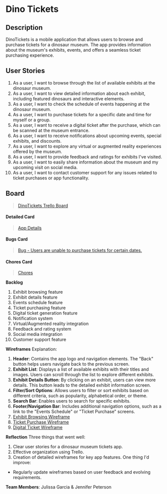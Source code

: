 # Dino Tickets

## **Description**

DinoTickets is a mobile application that allows users to browse and purchase tickets for a dinosaur museum. The app provides information about the museum's exhibits, events, and offers a seamless ticket purchasing experience.

## **User Stories**

1. As a user, I want to browse through the list of available exhibits at the dinosaur museum.
2. As a user, I want to view detailed information about each exhibit, including featured dinosaurs and interactive elements.
3. As a user, I want to check the schedule of events happening at the dinosaur museum.
4. As a user, I want to purchase tickets for a specific date and time for myself or a group.
5. As a user, I want to receive a digital ticket after the purchase, which can be scanned at the museum entrance.
6. As a user, I want to receive notifications about upcoming events, special exhibits, and discounts.
7. As a user, I want to explore any virtual or augmented reality experiences offered by the museum.
8. As a user, I want to provide feedback and ratings for exhibits I've visited.
9. As a user, I want to easily share information about the museum and my upcoming visit on social media.
10. As a user, I want to contact customer support for any issues related to ticket purchases or app functionality.

## **Board**

<blockquote class="trello-card"><a href="https://trello.com/invite/b/QBVJmvOB/ATTIdb9de19fdca442db35499334be2cbf45FFAA219E/dinosaur-ticket-board">DinoTickets Trello Board</a></blockquote>

#### Detailed Card

<blockquote class="trello-card"><a href="https:&#x2F;&#x2F;trello.com&#x2F;c&#x2F;632AyJJj">App Details</a></blockquote>

#### Bugs Card

<blockquote class="trello-card"><a href="https:&#x2F;&#x2F;trello.com&#x2F;c&#x2F;Hij5HfSP">Bug - Users are unable to purchase tickets for certain dates.</a></blockquote>

#### Chores Card

<blockquote class="trello-card"><a href="https:&#x2F;&#x2F;trello.com&#x2F;c&#x2F;L890OlR4">Chores</a></blockquote>

**Backlog**

1. Exhibit browsing feature
2. Exhibit details feature
3. Events schedule feature
4. Ticket purchasing feature
5. Digital ticket generation feature
6. Notification system
7. Virtual/Augmented reality integration
8. Feedback and rating system
9. Social media integration
10. Customer support feature

**Wireframes**
Explanation:

1. **Header**: Contains the app logo and navigation elements. The "Back" button helps users navigate back to the previous screen.
1. **Exhibit List**: Displays a list of available exhibits with their titles and images. Users can scroll through the list to explore different exhibits.
1. **Exhibit Details Button**: By clicking on an exhibit, users can view more details. This button leads to the detailed exhibit information screen.
1. **Filter/Sort Options**: Allows users to filter or sort exhibits based on different criteria, such as popularity, alphabetical order, or theme.
1. **Search Bar**: Enables users to search for specific exhibits.
1. **Footer/Navigation Bar**: Includes additional navigation options, such as a link to the "Events Schedule" or "Ticket Purchase" screens.
1. [Exhibit Browsing Wireframe]()
1. [Ticket Purchase Wireframe]()
1. [Digital Ticket Wireframe]()

**Reflection**
Three things that went well:

1. Clear user stories for a dinosaur museum tickets app.
1. Effective organization using Trello.
1. Creation of detailed wireframes for key app features.
   One thing I'd improve:

- Regularly update wireframes based on user feedback and evolving requirements.

**Team Members**: Julissa Garcia & Jennifer Peterson
